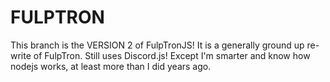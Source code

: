 # FULPTRON
This branch is the VERSION 2 of FulpTronJS! It is a generally ground up re-write of FulpTron.
Still uses Discord.js! Except I'm smarter and know how nodejs works, at least more than I did years ago.